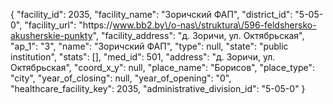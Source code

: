 {
    "facility_id": 2035,
    "facility_name": "Зоричский ФАП",
    "district_id": "5-05-0",
    "facility_url": "https:\/\/www.bb2.by\/o-nas\/struktura\/596-feldshersko-akusherskie-punkty",
    "facility_address": "д. Зоричи, ул. Октябрьская",
    "ap_1": "3",
    "name": "Зоричский ФАП",
    "type": null,
    "state": "public institution",
    "stats": [],
    "med_id": 501,
    "address": "д. Зоричи, ул. Октябрьская",
    "coord_x_y": null,
    "place_name": "Борисов",
    "place_type": "city",
    "year_of_closing": null,
    "year_of_opening": "0",
    "healthcare_facility_key": 2035,
    "administrative_division_id": "5-05-0"
}